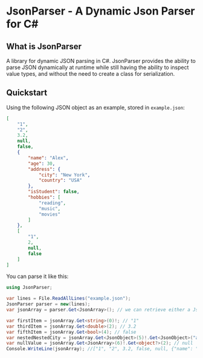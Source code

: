 # JsonParser - A Dynamic Json Parser for C\#

## What is JsonParser

A library for dynamic JSON parsing in C#. JsonParser provides the ability to parse JSON dynamically at runtime while still having the ability to inspect value types, and without the need to create a class for serialization.

## Quickstart

Using the following JSON object as an example, stored in `example.json`:

```JSON
[
    "1",
    "2",
    3.2,
    null,
    false,
    {
        "name": "Alex",
        "age": 30,
        "address": {
            "city": "New York",
            "country": "USA"
        },
        "isStudent": false,
        "hobbies": [
            "reading",
            "music",
            "movies"
        ]
    },
    [
        "1",
        2,
        null,
        false
    ]
]
```

You can parse it like this:

```C#
using JsonParser;

var lines = File.ReadAllLines("example.json");
JsonParser parser = new(lines);
var jsonArray = parser.Get<JsonArray>(); // we can retrieve either a JsonArray or a JsonObject

var firstItem = jsonArray.Get<string>(0)!; // "1"
var thirdItem = jsonArray.Get<double>(2); // 3.2
var fifthItem = jsonArray.Get<bool>(4); // false
var nestedNestedCity = jsonArray.Get<JsonObject>(5)!.Get<JsonObject>("address")!.Get<string>("city")!; // "New York"
var nullValue = jsonArray.Get<JsonArray>(6)!.Get<object?>(2); // null
Console.WriteLine(jsonArray); //["1", "2", 3.2, false, null, {"name": "Alex", "age": 30, "isStudent": false, "address": {"city": "New York", "country": "USA"}, "hobbies": ["reading", "music", "movies"]}, ["1", 2, false, null]]
```
